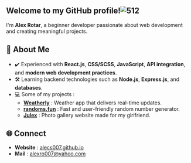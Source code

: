 ## Welcome to my GitHub profile!![512](https://github.com/user-attachments/assets/7c19fc48-86b0-4d07-949d-54ea62cf3672)


I'm **Alex Rotar**, a beginner developer passionate about web development and creating meaningful projects.  

## 🔎 About Me  
- ✔️ Experienced with **React.js**, **CSS/SCSS**, **JavaScript**, **API integration**, and **modern web development practices**.
- 🛠  Learning backend technologies such as **Node.js**, **Express.js**, and **databases**.    
- 💻 Some of my projects :  
  - **[Weatherly](https://github.com/alecs007/weatherly)** : Weather app that delivers real-time updates.
  - **[randoms.fun](https://github.com/alecs007/randoms.fun)** : Fast and user-friendly random number generator.
  - **[Julex](https://github.com/alecs007/julex)** : Photo gallery website made for my girlfriend.

## 🌐 Connect  
- **Website** : [alecs007.github.io](https://alecs007.github.io)
- **Mail** : alexro007@yahoo.com


